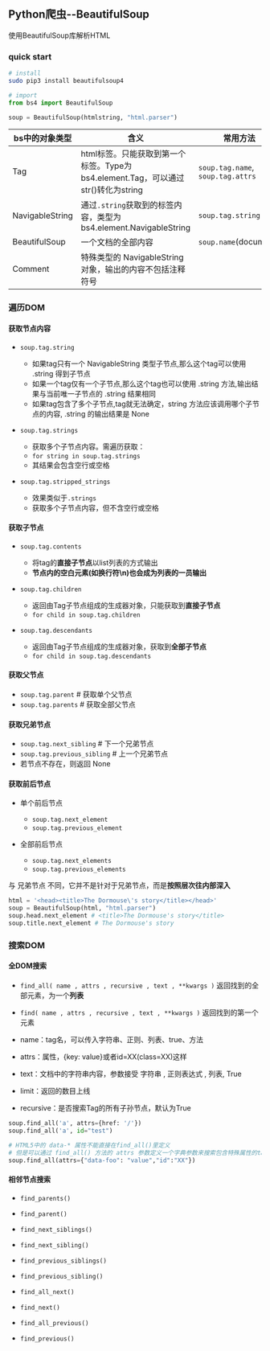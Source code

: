 ## Python爬虫--BeautifulSoup

使用BeautifulSoup库解析HTML

### quick start

```bash
# install
sudo pip3 install beautifulsoup4
```

```python
# import
from bs4 import BeautifulSoup

soup = BeautifulSoup(htmlstring, "html.parser")
```

| bs中的对象类型        | 含义                                       | 常用方法                              |
| --------------- | ---------------------------------------- | --------------------------------- |
| Tag             | html标签。只能获取到第一个标签。Type为bs4.element.Tag，可以通过str()转化为string | `soup.tag.name`, `soup.tag.attrs` |
| NavigableString | 通过`.string`获取到的标签内容，类型为bs4.element.NavigableString | `soup.tag.string`                 |
| BeautifulSoup   | 一个文档的全部内容                                | `soup.name`(document)             |
| Comment         | 特殊类型的 NavigableString 对象，输出的内容不包括注释符号    |                                   |

### 遍历DOM

#### 获取节点内容

- `soup.tag.string`
  - 如果tag只有一个 NavigableString 类型子节点,那么这个tag可以使用 .string 得到子节点
  - 如果一个tag仅有一个子节点,那么这个tag也可以使用 .string 方法,输出结果与当前唯一子节点的 .string 结果相同
  - 如果tag包含了多个子节点,tag就无法确定，string 方法应该调用哪个子节点的内容, .string 的输出结果是 None

- `soup.tag.strings`
  - 获取多个子节点内容。需遍历获取：
  - `for string in soup.tag.strings`
  - 其结果会包含空行或空格

- `soup.tag.stripped_strings`
  - 效果类似于`.strings`
  - 获取多个子节点内容，但不含空行或空格

#### 获取子节点

- `soup.tag.contents`
  - 将tag的**直接子节点**以list列表的方式输出
  - **节点内的空白元素(如换行符\n)也会成为列表的一员输出**

- `soup.tag.children`
  - 返回由Tag子节点组成的生成器对象，只能获取到**直接子节点**
  - `for child in soup.tag.children`

- `soup.tag.descendants`
  - 返回由Tag子节点组成的生成器对象，获取到**全部子节点**
  - `for child in soup.tag.descendants`

#### 获取父节点

- `soup.tag.parent` # 获取单个父节点
- `soup.tag.parents` # 获取全部父节点

#### 获取兄弟节点

- `soup.tag.next_sibling` # 下一个兄弟节点
- `soup.tag.previous_sibling` # 上一个兄弟节点
- 若节点不存在，则返回 None

#### 获取前后节点

- 单个前后节点
  - `soup.tag.next_element`
  - `soup.tag.previous_element`

- 全部前后节点
  - `soup.tag.next_elements`
  - `soup.tag.previous_elements`

与 兄弟节点 不同，它并不是针对于兄弟节点，而是**按照层次往内部深入**

```python
html = '<head><title>The Dormouse\'s story</title></head>'
soup = BeautifulSoup(html, "html.parser")
soup.head.next_element # <title>The Dormouse's story</title>
soup.title.next_element # The Dormouse's story
```

### 搜索DOM

#### 全DOM搜索

 - `find_all( name , attrs , recursive , text , **kwargs )` 返回找到的全部元素，为一个**列表**
 - `find( name , attrs , recursive , text , **kwargs )` 返回找到的第一个元素

- name：tag名，可以传入字符串、正则、列表、true、方法
- attrs：属性，{key: value}或者id=XX(class=XX)这样
- text：文档中的字符串内容，参数接受 字符串 , 正则表达式 , 列表, True
- limit：返回的数目上线
- recursive：是否搜索Tag的所有子孙节点，默认为True

```python
soup.find_all('a', attrs={href: '/'})
soup.find_all('a', id="test")

# HTML5中的 data-* 属性不能直接在find_all()里定义
# 但是可以通过 find_all() 方法的 attrs 参数定义一个字典参数来搜索包含特殊属性的tag
soup.find_all(attrs={"data-foo": "value","id":"XX"})
```

#### 相邻节点搜索

- `find_parents()`
- `find_parent()`

- `find_next_siblings()`
- `find_next_sibling()`

- `find_previous_siblings()`
- `find_previous_sibling()`

- `find_all_next()`
- `find_next()`

- `find_all_previous()`
- `find_previous()`